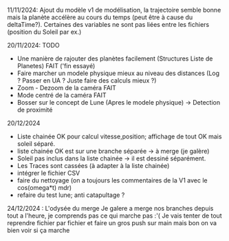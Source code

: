 11/11/2024: Ajout du modèle v1 de modélisation, la trajectoire semble bonne mais la planète accélère au cours du temps
(peut être à cause du deltaTime?). Certaines des variables ne sont pas liées entre les fichiers (position du Soleil par ex.)

20/11/2024: TODO
- Une manière de rajouter des planètes facilement (Structures Liste de Planetes) FAIT ('fin essayé)
- Faire marcher un modele physique mieux au niveau des distances (Log ? Passer en UA ? Juste faire des calculs mieux ?)
- Zoom - Dezoom de la caméra FAIT
- Mode centré de la caméra FAIT
- Bosser sur le concept de Lune (Apres le modele physique) -> Detection de proximité

20/12/2024
- Liste chainée OK pour calcul vitesse,position; affichage de tout OK mais soleil séparé.
- liste chainée OK est sur une branche séparée → à merge (je galère)
- Soleil pas inclus dans la liste chainée → il est dessiné séparément.
- Les Traces sont cassées (à adapter à la liste chainée)
- intégrer le fichier CSV
- faire du nettoyage (on a toujours les commentaires de la V1 avec le cos(omega*t) mdr)
- refaire du test lune; anti catapultage ?

24/12/2024 : L'odysée du merge
Je galere a merge nos branches depuis tout a l'heure, je comprends pas ce qui marche pas :'(
Je vais tenter de tout reprendre fichier par fichier et faire un gros push sur main mais bon on va bien voir si ça marche

